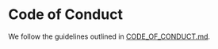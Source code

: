 # Code of Conduct

We follow the guidelines outlined in [CODE_OF_CONDUCT.md](../../CODE_OF_CONDUCT.md).
